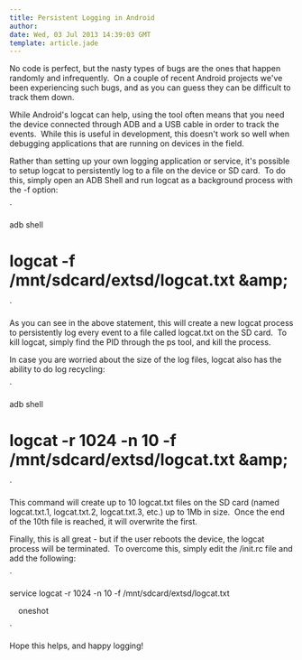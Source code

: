 ```yaml
---
title: Persistent Logging in Android
author: 
date: Wed, 03 Jul 2013 14:39:03 GMT
template: article.jade
---
```


No code is perfect, but the nasty types of bugs are the ones that happen randomly and infrequently.  On a couple of recent Android projects we&#39;ve been experiencing such bugs, and as you can guess they can be difficult to track them down.

While Android&#39;s logcat can help, using the tool often means that you need the device connected through ADB and a USB cable in order to track the events.  While this is useful in development, this doesn&#39;t work so well when debugging applications that are running on devices in the field.

Rather than setting up your own logging application or service, it&#39;s possible to setup logcat to persistently log to a file on the device or SD card.  To do this, simply open an ADB Shell and run logcat as a background process with the -f option:

`

adb shell

# logcat -f &#x2F;mnt&#x2F;sdcard&#x2F;extsd&#x2F;logcat.txt &amp;amp;

`

As you can see in the above statement, this will create a new logcat process to persistently log every event to a file called logcat.txt on the SD card.  To kill logcat, simply find the PID through the ps tool, and kill the process.

In case you are worried about the size of the log files, logcat also has the ability to do log recycling:

`

adb shell

# logcat -r 1024 -n 10 -f &#x2F;mnt&#x2F;sdcard&#x2F;extsd&#x2F;logcat.txt &amp;amp;

`

This command will create up to 10 logcat.txt files on the SD card (named logcat.txt.1, logcat.txt.2, logcat.txt.3, etc.) up to 1Mb in size.  Once the end of the 10th file is reached, it will overwrite the first.

Finally, this is all great - but if the user reboots the device, the logcat process will be terminated.  To overcome this, simply edit the &#x2F;init.rc file and add the following:

`

service logcat -r 1024 -n 10 -f &#x2F;mnt&#x2F;sdcard&#x2F;extsd&#x2F;logcat.txt

    oneshot

`

Hope this helps, and happy logging!
